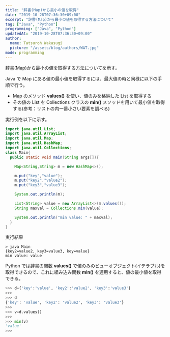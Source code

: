 ```yaml
---
title: "辞書(Map)から最小の値を取得"
date: "2019-10-28T07:36:30+09:00"
excerpt: "辞書(Map)から最小の値を取得する方法について"
tag: ["Java", "Python"]
programming: ["Java", "Python"]
updatedAt: "2019-10-28T07:36:30+09:00"
author:
  name: Tatsuroh Wakasugi
  picture: "/assets/blog/authors/WAT.jpg"
mode: programming
---
```


辞書(Map)から最小の値を取得する方法についてを示す。

<div class="note_content_by_programming_language" id="note_content_Java">

Java で Map にある値の最小値を取得するには、最大値の時と同様に以下の手順で行う。

- Map のメソッド **values()** を使い、値のみを格納した List を取得する
- その値の List を Collections クラスの **min()** メソッドを用いて最小値を取得する(参考：リストの内一番小さい要素を調べる)

実行例を以下に示す。

```java
import java.util.List;
import java.util.ArrayList;
import java.util.Map;
import java.util.HashMap;
import java.util.Collections;
class Main{
  public static void main(String args[]){

    Map<String,String> m = new HashMap<>();

    m.put("key","value");
    m.put("key2","value2");
    m.put("key3","value3");

    System.out.println(m);

    List<String> value = new ArrayList<>(m.values());
    String maxval = Collections.min(value);

    System.out.println("min value: " + maxval);
  }
}
```

実行結果

```
> java Main
{key2=value2, key3=value3, key=value}
min value: value
```

</div>
<div class="note_content_by_programming_language" id="note_content_Python">

Python では辞書の関数 **values()** で値のみのビューオブジェクト(イテラブル)を取得できるので、これに組み込み関数 **min()** を適用すると、値の最小値を取得できる。

```python
>>> d={'key':'value', 'key2':'value2', 'key3':'value3'}
>>>
>>> d
{'key': 'value', 'key2': 'value2', 'key3': 'value3'}
>>>
>>> v=d.values()
>>>
>>> min(v)
'value'
>>>
```

</div>
